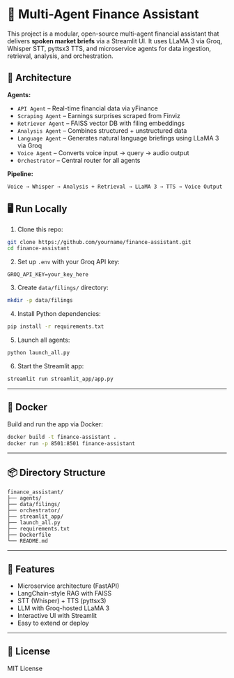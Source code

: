 # 🧠 Multi-Agent Finance Assistant

This project is a modular, open-source multi-agent financial assistant that delivers **spoken market briefs** via a Streamlit UI. It uses LLaMA 3 via Groq, Whisper STT, pyttsx3 TTS, and microservice agents for data ingestion, retrieval, analysis, and orchestration.

## 🧱 Architecture

**Agents:**

- `API Agent` – Real-time financial data via yFinance
- `Scraping Agent` – Earnings surprises scraped from Finviz
- `Retriever Agent` – FAISS vector DB with filing embeddings
- `Analysis Agent` – Combines structured + unstructured data
- `Language Agent` – Generates natural language briefings using LLaMA 3 via Groq
- `Voice Agent` – Converts voice input → query → audio output
- `Orchestrator` – Central router for all agents

**Pipeline:**
```
Voice → Whisper → Analysis + Retrieval → LLaMA 3 → TTS → Voice Output
```

## 🖥️ Run Locally

1. Clone this repo:
```bash
git clone https://github.com/yourname/finance-assistant.git
cd finance-assistant
```

2. Set up `.env` with your Groq API key:
```
GROQ_API_KEY=your_key_here
```

3. Create `data/filings/` directory:
```bash
mkdir -p data/filings
```

4. Install Python dependencies:
```bash
pip install -r requirements.txt
```

5. Launch all agents:
```bash
python launch_all.py
```

6. Start the Streamlit app:
```bash
streamlit run streamlit_app/app.py
```

---

## 🐳 Docker

Build and run the app via Docker:

```bash
docker build -t finance-assistant .
docker run -p 8501:8501 finance-assistant
```

---

## 📦 Directory Structure
```
finance_assistant/
├── agents/
├── data/filings/
├── orchestrator/
├── streamlit_app/
├── launch_all.py
├── requirements.txt
├── Dockerfile
└── README.md
```

---

## 📌 Features

- Microservice architecture (FastAPI)
- LangChain-style RAG with FAISS
- STT (Whisper) + TTS (pyttsx3)
- LLM with Groq-hosted LLaMA 3
- Interactive UI with Streamlit
- Easy to extend or deploy

---

## 📄 License

MIT License
